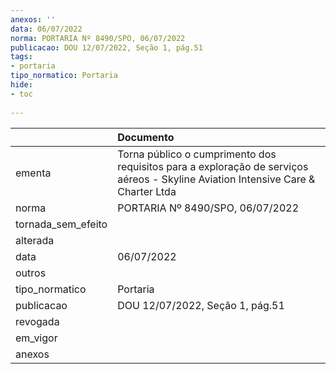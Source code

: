 ```yaml
---
anexos: ''
data: 06/07/2022
norma: PORTARIA Nº 8490/SPO, 06/07/2022
publicacao: DOU 12/07/2022, Seção 1, pág.51
tags:
- portaria
tipo_normatico: Portaria
hide: 
- toc 
 
---
```


|                    | Documento                                                                                                                        |
|:-------------------|:---------------------------------------------------------------------------------------------------------------------------------|
| ementa             | Torna público o cumprimento dos requisitos para a exploração de serviços aéreos - Skyline Aviation Intensive Care & Charter Ltda |
| norma              | PORTARIA Nº 8490/SPO, 06/07/2022                                                                                                 |
| tornada_sem_efeito |                                                                                                                                  |
| alterada           |                                                                                                                                  |
| data               | 06/07/2022                                                                                                                       |
| outros             |                                                                                                                                  |
| tipo_normatico     | Portaria                                                                                                                         |
| publicacao         | DOU 12/07/2022, Seção 1, pág.51                                                                                                  |
| revogada           |                                                                                                                                  |
| em_vigor           |                                                                                                                                  |
| anexos             |                                                                                                                                  |